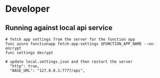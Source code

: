 # Developer

## Running against local api service
```
# fetch app settings from the server for the function app
func azure functionapp fetch-app-settings $FUNCTION_APP_NAME --no-encrypt
func settings decrypt

# update local.settings.json and then restart the server
  "http": true,
  "BASE_URL": "127.0.0.1:7777/api",
```